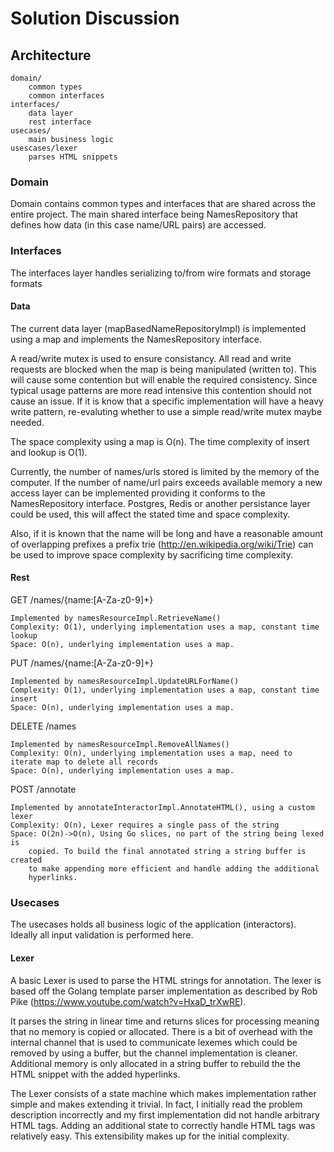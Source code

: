 Solution Discussion
=================================

## Architecture

	domain/
		common types
		common interfaces
	interfaces/
		data layer
		rest interface
	usecases/
		main business logic
	usescases/lexer 
		parses HTML snippets

### Domain

Domain contains common types and interfaces that are shared across the entire 
project. The main shared interface being NamesRepository that defines how 
data (in this case name/URL pairs) are accessed.

### Interfaces

The interfaces layer handles serializing to/from wire formats and 
storage formats

#### Data

The current data layer (mapBasedNameRepositoryImpl) is implemented
using a map and implements the NamesRepository interface.

A read/write mutex is used to ensure consistancy.  All read and write requests
are blocked when the map is being manipulated (written to).  This will cause
some contention but will enable the required consistency.  Since typical usage
patterns are more read intensive this contention should not cause an issue.  If 
it is know that a specific implementation will have a heavy write pattern,
re-evaluting whether to use a simple read/write mutex maybe needed.

The space complexity using a map is O(n).
The time complexity of insert and lookup is O(1).

Currently, the number of names/urls stored is limited by the memory of the computer.  If the number of name/url pairs exceeds available memory a new access layer can be implemented providing it conforms to the NamesRepository interface.  Postgres, Redis or another persistance layer could be used, this will affect the stated time and space complexity.

Also, if it is known that the name will be long and have a reasonable amount
of overlapping prefixes a prefix trie (http://en.wikipedia.org/wiki/Trie) can
be used to improve space complexity by sacrificing time complexity. 

#### Rest

GET		/names/{name:[A-Za-z0-9]+}
	
	Implemented by namesResourceImpl.RetrieveName()
	Complexity: O(1), underlying implementation uses a map, constant time lookup
	Space: O(n), underlying implementation uses a map.


PUT		/names/{name:[A-Za-z0-9]+}

	Implemented by namesResourceImpl.UpdateURLForName()
	Complexity: O(1), underlying implementation uses a map, constant time insert
	Space: O(n), underlying implementation uses a map.


DELETE	/names

	Implemented by namesResourceImpl.RemoveAllNames()
	Complexity: O(n), underlying implementation uses a map, need to iterate map to delete all records
	Space: O(n), underlying implementation uses a map.


POST	/annotate

	Implemented by annotateInteractorImpl.AnnotateHTML(), using a custom lexer
	Complexity: O(n), Lexer requires a single pass of the string
	Space: O(2n)->O(n), Using Go slices, no part of the string being lexed is
		copied. To build the final annotated string a string buffer is created
		to make appending more efficient and handle adding the additional
		hyperlinks. 



### Usecases

The usecases holds all business logic of the application (interactors).
Ideally all input validation is performed here.


#### Lexer

A basic Lexer is used to parse the HTML strings for annotation.  The
lexer is based off the Golang template parser implementation as
described by Rob Pike (https://www.youtube.com/watch?v=HxaD_trXwRE).

It parses the string in linear time and returns slices for processing
meaning that no memory is copied or allocated. There is a bit of overhead
with the internal channel that is used to communicate lexemes which
could be removed by using a buffer, but the channel implementation is
cleaner.  Additional memory is only allocated in a string buffer to
rebuild the the HTML snippet with the added hyperlinks.

The Lexer consists of a state machine which makes implementation
rather simple and makes extending it trivial.  In fact, I
initially read the problem description incorrectly and my first
implementation did not handle arbitrary HTML tags.  Adding an
additional state to correctly handle HTML tags was relatively easy.
This extensibility makes up for the initial complexity.
